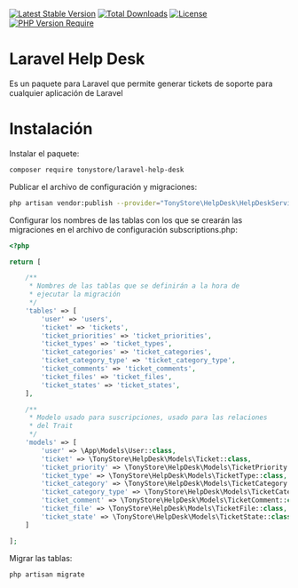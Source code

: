 [![Latest Stable Version](http://poser.pugx.org/tonystore/laravel-help-desk/v)](https://packagist.org/packages/tonystore/laravel-help-desk) [![Total Downloads](http://poser.pugx.org/tonystore/laravel-help-desk/downloads)](https://packagist.org/packages/tonystore/laravel-help-desk) [![License](http://poser.pugx.org/tonystore/laravel-help-desk/license)](https://packagist.org/packages/tonystore/laravel-help-desk) [![PHP Version Require](http://poser.pugx.org/tonystore/laravel-help-desk/require/php)](https://packagist.org/packages/tonystore/laravel-help-desk)
# Laravel Help Desk
Es un paquete para Laravel que permite generar tickets de soporte para cualquier aplicación de Laravel


# Instalación

Instalar el paquete:
```bash
composer require tonystore/laravel-help-desk
```

Publicar el archivo de configuración y migraciones:
```bash
php artisan vendor:publish --provider="TonyStore\HelpDesk\HelpDeskServiceProvider"
```

Configurar los nombres de las tablas con los que se crearán las migraciones en el archivo de configuración subscriptions.php:
```php
<?php

return [

    /**
     * Nombres de las tablas que se definirán a la hora de
     * ejecutar la migración
     */
    'tables' => [
        'user' => 'users',
        'ticket' => 'tickets',
        'ticket_priorities' => 'ticket_priorities',
        'ticket_types' => 'ticket_types',
        'ticket_categories' => 'ticket_categories',
        'ticket_category_type' => 'ticket_category_type',
        'ticket_comments' => 'ticket_comments',
        'ticket_files' => 'ticket_files',
        'ticket_states' => 'ticket_states',
    ],

    /**
     * Modelo usado para suscripciones, usado para las relaciones
     * del Trait
     */
    'models' => [
        'user' => \App\Models\User::class,
        'ticket' => \TonyStore\HelpDesk\Models\Ticket::class,
        'ticket_priority' => \TonyStore\HelpDesk\Models\TicketPriority::class,
        'ticket_type' => \TonyStore\HelpDesk\Models\TicketType::class,
        'ticket_category' => \TonyStore\HelpDesk\Models\TicketCategory::class,
        'ticket_category_type' => \TonyStore\HelpDesk\Models\TicketCategoryType::class,
        'ticket_comment' => \TonyStore\HelpDesk\Models\TicketComment::class,
        'ticket_file' => \TonyStore\HelpDesk\Models\TicketFile::class,
        'ticket_state' => \TonyStore\HelpDesk\Models\TicketState::class
    ]

];

```

Migrar las tablas:
```bash
php artisan migrate
```